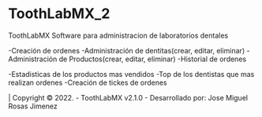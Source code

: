 # ToothLabMX_2
ToothLabMX Software para administracion de laboratorios dentales

-Creación de ordenes 
-Administración de dentitas(crear, editar, eliminar)
-Administración de Productos(crear, editar, eliminar)
-Historial de ordenes 

-Estadisticas de los productos mas vendidos
-Top de los dentistas que mas realizan ordenes
-Creación de tickes de ordenes 


| Copyright &copy; 2022. - ToothLabMX v2.1.0  - Desarrollado por: Jose Miguel Rosas Jimenez

